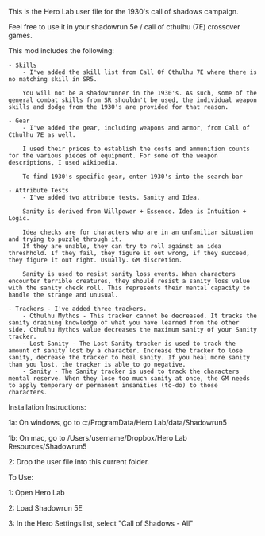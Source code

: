 This is the Hero Lab user file for the 1930's call of shadows campaign. 

Feel free to use it in your shadowrun 5e / call of cthulhu (7E) crossover games.

This mod includes the following:

	- Skills 
		- I've added the skill list from Call Of Cthulhu 7E where there is no matching skill in SR5. 

		You will not be a shadowrunner in the 1930's. As such, some of the general combat skills from SR shouldn't be used, the individual weapon skills and dodge from the 1930's are provided for that reason. 

	- Gear 
		- I've added the gear, including weapons and armor, from Call of Cthulhu 7E as well. 

		I used their prices to establish the costs and ammunition counts for the various pieces of equipment. For some of the weapon descriptions, I used wikipedia. 

		To find 1930's specific gear, enter 1930's into the search bar

	- Attribute Tests 
		- I've added two attribute tests. Sanity and Idea. 
	
		Sanity is derived from Willpower + Essence. Idea is Intuition + Logic.  

		Idea checks are for characters who are in an unfamiliar situation and trying to puzzle through it. 
		If they are unable, they can try to roll against an idea threshhold. If they fail, they figure it out wrong, if they succeed, they figure it out right. Usually. GM discretion. 

		Sanity is used to resist sanity loss events. When characters encounter terrible creatures, they should resist a sanity loss value with the sanity check roll. This represents their mental capacity to handle the strange and unusual. 

	- Trackers - I've added three trackers.
		- Cthulhu Mythos - This tracker cannot be decreased. It tracks the sanity draining knowledge of what you have learned from the other side. Cthulhu Mythos value decreases the maximum sanity of your Sanity tracker.
		- Lost Sanity - The Lost Sanity tracker is used to track the amount of sanity lost by a character. Increase the tracker to lose sanity, decrease the tracker to heal sanity. If you heal more sanity than you lost, the tracker is able to go negative.
		- Sanity - The Sanity tracker is used to track the characters mental reserve. When they lose too much sanity at once, the GM needs to apply temporary or permanent insanities (to-do) to those characters. 


Installation Instructions:

1a: On windows, go to c:/ProgramData/Hero Lab/data/Shadowrun5

1b: On mac, go to /Users/username/Dropbox/Hero Lab Resources/Shadowrun5

2: Drop the user file into this current folder.

To Use:

1: Open Hero Lab

2: Load Shadowrun 5E

3: In the Hero Settings list, select "Call of Shadows - All"
